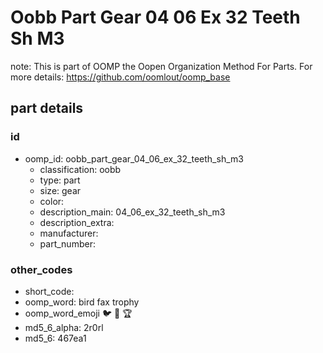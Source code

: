 # Oobb Part Gear 04 06 Ex 32 Teeth Sh M3  

note: This is part of OOMP the Oopen Organization Method For Parts. For more details: https://github.com/oomlout/oomp_base

##  part details





### id
* oomp_id: oobb_part_gear_04_06_ex_32_teeth_sh_m3
  * classification: oobb
  * type: part
  * size: gear
  * color: 
  * description_main: 04_06_ex_32_teeth_sh_m3
  * description_extra: 
  * manufacturer: 
  * part_number: 

### other_codes
* short_code: 
* oomp_word: bird fax trophy
* oomp_word_emoji :bird: :fax: :trophy:
* md5_6_alpha: 2r0rl
* md5_6: 467ea1
